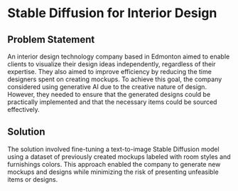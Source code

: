 # Stable Diffusion for Interior Design

## Problem Statement
An interior design technology company based in Edmonton aimed to enable clients to visualize their design ideas independently, regardless of their expertise. They also aimed to improve efficiency by reducing the time designers spent on creating mockups. To achieve this goal, the company considered using generative AI due to the creative nature of design. However, they needed to ensure that the generated designs could be practically implemented and that the necessary items could be sourced effectively.

## Solution
The solution involved fine-tuning a text-to-image Stable Diffusion model using a dataset of previously created mockups labeled with room styles and furnishings colors. This approach enabled the company to generate new mockups and designs while minimizing the risk of presenting unfeasible items or designs.
